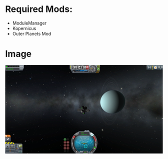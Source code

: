 # Required Mods:

- ModuleManager
- Kopernicus
- Outer Planets Mod

# Image

![Not Available](https://github.com/Sigma88/SSS/raw/Screenshots/Images/Uranus.png)
